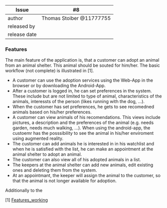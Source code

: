 | Issue | #8 |
| ----- | -- |
| author | Thomas Stoiber @11777755|
| released by |  |
| release date | |

### Features

The main feature of the application is, that a customer can adopt an animal from an animal shelter. This animal should be souted for him/her. The basic workflow (not complete) is illustrated in \[1\].

 * A customer can use the adoption services using the Web-App in the browser or by downloading the Android-App.
 * After a customer is logged in, he can set preferences in the system. These include but are not limited to type of animal, characteristics of the animals, interessts of the person (likes running with the dog, ...).
 * When the customer has set preferences, he gets to see recomedned animals based on his/her preferences.
 * A customer can view animals of his recomendations. This views include pictures, a description and the preferences of the animal (e.g. needs garden, needs much walking, ...). When using the android-app, the custoemr has the posssibility to see the animal in his/her enviroment using augmented reality.
 * The customer can add animals he is interested in in his watchlist and when he is satisfied with the list, he can make an appointment at the animal shelter to adopt an animal.
 * The customer can also view all of his adopted animals in a list.
 * The keepers at the animal shelter can add new animals, edit existing ones and deleting them from the system.
 * At an appointmant, the keeper will assign the animal to the customer, so that the animal is not longer available for adoption.

Additionally to the

\[1\] [Features_working](uploads/3dc21e398e07a9cf8dd7771054e514e1/Features_working.png)